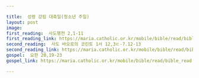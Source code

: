 ```yaml
---

title:  성령 강림 대축일(청소년 주일)
layout: post 
image:  
first_reading:  사도행전 2,1-11
first_reading_link: https://maria.catholic.or.kr/mobile/bible/read/bible_read.asp?m=2&n=151&p=2
second_reading:  사도 바오로의 코린토 1서 12,3ㄷ-7.12-13
second_reading_link: https://maria.catholic.or.kr/mobile/bible/read/bible_read.asp?m=2&n=153&p=12
gospel:  요한 20,19-23
gospel_link: https://maria.catholic.or.kr/mobile/bible/read/bible_read.asp?m=2&n=150&p=20

---
```


